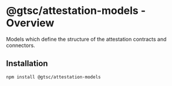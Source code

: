 # @gtsc/attestation-models - Overview

Models which define the structure of the attestation contracts and connectors.

## Installation

```shell
npm install @gtsc/attestation-models
```

